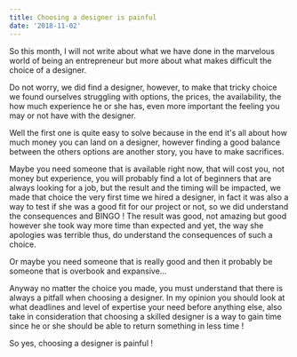 ```yaml
---
title: Choosing a designer is painful
date: '2018-11-02'
---
```


So this month, I will not write about what we have done in the marvelous world of being an entrepreneur but more about what makes difficult the choice of a designer.

Do not worry, we did find a designer, however, to make that tricky choice we found ourselves struggling with options, the prices, the availability, the how much experience he or she has, even more important the feeling you may or not have with the designer.

Well the first one is quite easy to solve because in the end it's all about how much money you can land on a designer, however finding a good balance between the others options are another story, you have to make sacrifices.

Maybe you need someone that is available right now, that will cost you, not money but experience, you will probably find a lot of beginners that are always looking for a job, but the result and the timing will be impacted, we made that choice the very first time we hired a designer, in fact it was also a way to test if she was a good fit for our project or not, so we did understand the consequences and BINGO ! The result was good, not amazing but good however she took way more time than expected and yet, the way she apologies was terrible thus, do understand the consequences of such a choice.

Or maybe you need someone that is really good and then it probably be someone that is overbook and expansive...

Anyway no matter the choice you made, you must understand that there is always a pitfall when choosing a designer. In my opinion you should look at what deadlines and level of expertise your need before anything else, also take in consideration that choosing a skilled designer is a way to gain time since he or she should be able to return something in less time !

So yes, choosing a designer is painful !
